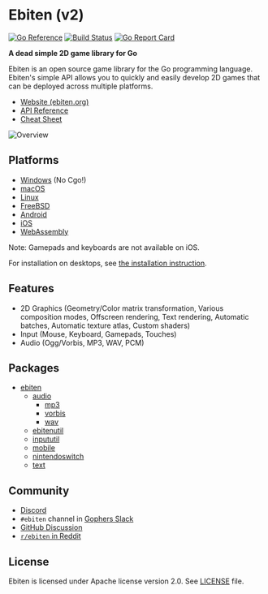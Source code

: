 # Ebiten (v2)

[![Go Reference](https://pkg.go.dev/badge/github.com/hajimehoshi/ebiten/v2.svg)](https://pkg.go.dev/github.com/hajimehoshi/ebiten/v2)
[![Build Status](https://github.com/hajimehoshi/ebiten/workflows/test/badge.svg)](https://github.com/hajimehoshi/ebiten/actions?query=workflow%3Atest)
[![Go Report Card](https://goreportcard.com/badge/github.com/hajimehoshi/ebiten)](https://goreportcard.com/report/github.com/hajimehoshi/ebiten)

**A dead simple 2D game library for Go**

Ebiten is an open source game library for the Go programming language. Ebiten's simple API allows you to quickly and easily develop 2D games that can be deployed across multiple platforms.

* [Website (ebiten.org)](https://ebiten.org)
* [API Reference](https://pkg.go.dev/github.com/hajimehoshi/ebiten/v2)
* [Cheat Sheet](https://ebiten.org/documents/cheatsheet.html)

![Overview](https://ebiten.org/images/overview2.1.png)

## Platforms

* [Windows](https://ebiten.org/documents/install.html?os=windows) (No Cgo!)
* [macOS](https://ebiten.org/documents/install.html?os=darwin)
* [Linux](https://ebiten.org/documents/install.html?os=linux)
* [FreeBSD](https://ebiten.org/documents/install.html?os=freebsd)
* [Android](https://ebiten.org/documents/mobile.html)
* [iOS](https://ebiten.org/documents/mobile.html)
* [WebAssembly](https://ebiten.org/documents/webassembly.html)

Note: Gamepads and keyboards are not available on iOS.

For installation on desktops, see [the installation instruction](https://ebiten.org/documents/install.html).

## Features

* 2D Graphics (Geometry/Color matrix transformation, Various composition modes, Offscreen rendering, Text rendering, Automatic batches, Automatic texture atlas, Custom shaders)
* Input (Mouse, Keyboard, Gamepads, Touches)
* Audio (Ogg/Vorbis, MP3, WAV, PCM)

## Packages

* [ebiten](https://pkg.go.dev/github.com/hajimehoshi/ebiten/v2)
  * [audio](https://pkg.go.dev/github.com/hajimehoshi/ebiten/v2/audio)
    * [mp3](https://pkg.go.dev/github.com/hajimehoshi/ebiten/v2/audio/mp3)
    * [vorbis](https://pkg.go.dev/github.com/hajimehoshi/ebiten/v2/audio/vorbis)
    * [wav](https://pkg.go.dev/github.com/hajimehoshi/ebiten/v2/audio/wav)
  * [ebitenutil](https://pkg.go.dev/github.com/hajimehoshi/ebiten/v2/ebitenutil)
  * [inpututil](https://pkg.go.dev/github.com/hajimehoshi/ebiten/v2/inpututil)
  * [mobile](https://pkg.go.dev/github.com/hajimehoshi/ebiten/v2/mobile)
  * [nintendoswitch](https://pkg.go.dev/github.com/hajimehoshi/ebiten/v2/nintendoswitch)
  * [text](https://pkg.go.dev/github.com/hajimehoshi/ebiten/v2/text)

## Community

- [Discord](https://discord.gg/3tVdM5H8cC)
- `#ebiten` channel in [Gophers Slack](https://blog.gopheracademy.com/gophers-slack-community/)
- [GitHub Discussion](https://github.com/hajimehoshi/ebiten/discussions)
- [`r/ebiten` in Reddit](https://www.reddit.com/r/ebiten/)

## License

Ebiten is licensed under Apache license version 2.0. See [LICENSE](LICENSE) file.
